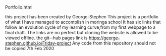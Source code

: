 Portfolio.html

this project has been created by George-Stephen
This project is a portfolio of what I have managed to accomplish in moringa school
It has six links that follow an evolution cycle of my learning curve,from my first webpage to a final draft.
The links are no perfect but cloning the website is allowed to be viewed offline.
the git--hub pages link is https://george-stephen.github.io/Friday-project
Any code from this repository should not be copied 
7th Feb 2020


